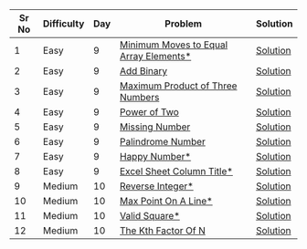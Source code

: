 | Sr No | Difficulty | Day | Problem                                                                                                         | Solution                                                     |
| ----- | ---------- | --- | --------------------------------------------------------------------------------------------------------------- | ------------------------------------------------------------ |
| 1     | Easy       | 9   | [Minimum Moves to Equal Array Elements\*](https://leetcode.com/problems/minimum-moves-to-equal-array-elements/) | [Solution](./Easy/Minimum_Moves_to_Equal_Array_Elements.cpp) |
| 2     | Easy       | 9   | [Add Binary](https://leetcode.com/problems/add-binary/)                                                         | [Solution](./Easy/Add_Binary.cpp)                            |
| 3     | Easy       | 9   | [Maximum Product of Three Numbers](https://leetcode.com/problems/maximum-product-of-three-numbers/)             | [Solution](./Easy/Maximum_Product_of_Three_Numbers.cpp)      |
| 4     | Easy       | 9   | [Power of Two](https://leetcode.com/problems/power-of-two/)                                                     | [Solution](./Easy/Power_of_Two.cpp)                          |
| 5     | Easy       | 9   | [Missing Number](https://leetcode.com/problems/missing-number/)                                                 | [Solution](./Easy/Missing_Number.cpp)                        |
| 6     | Easy       | 9   | [Palindrome Number](https://leetcode.com/problems/palindrome-number/)                                           | [Solution](./Easy/Palindrome_Number.cpp)                     |
| 7     | Easy       | 9   | [Happy Number\*](https://leetcode.com/problems/happy-number/)                                                   | [Solution](./Easy/Happy_Number.cpp)                          |
| 8     | Easy       | 9   | [Excel Sheet Column Title\*](https://leetcode.com/problems/excel-sheet-column-title/)                           | [Solution](./Easy/Excel_Sheet_Column_Title.cpp)              |
| 9     | Medium     | 10  | [Reverse Integer\*](https://leetcode.com/problems/reverse-integer/submissions/)                                 | [Solution]()                                                 |
| 10    | Medium     | 10  | [Max Point On A Line\*](https://leetcode.com/problems/max-points-on-a-line/)                                    | [Solution]()                                                 |
| 11    | Medium     | 10  | [Valid Square\*](https://leetcode.com/problems/valid-square/)                                                   | [Solution]()                                                 |
| 12    | Medium     | 10  | [The Kth Factor Of N](https://leetcode.com/problems/the-kth-factor-of-n/)                                       | [Solution](./Medium/The_Kth_Factor_Of_N.cpp)                 |

